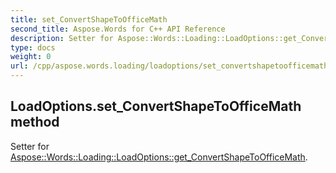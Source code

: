 ```yaml
---
title: set_ConvertShapeToOfficeMath
second_title: Aspose.Words for C++ API Reference
description: Setter for Aspose::Words::Loading::LoadOptions::get_ConvertShapeToOfficeMath. 
type: docs
weight: 0
url: /cpp/aspose.words.loading/loadoptions/set_convertshapetoofficemath/
---
```

## LoadOptions.set_ConvertShapeToOfficeMath method


Setter for [Aspose::Words::Loading::LoadOptions::get_ConvertShapeToOfficeMath](./get_convertshapetoofficemath/).

